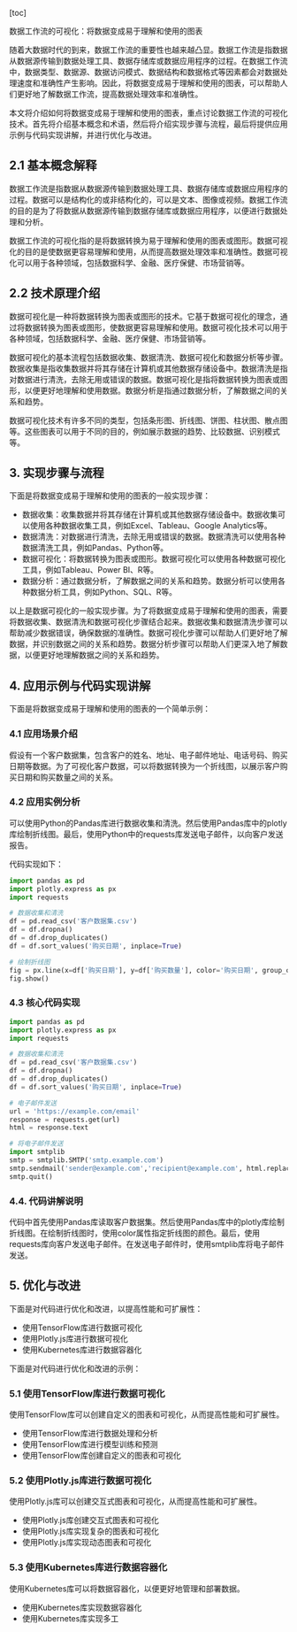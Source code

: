 
[toc]                    
                
                
数据工作流的可视化：将数据变成易于理解和使用的图表

随着大数据时代的到来，数据工作流的重要性也越来越凸显。数据工作流是指数据从数据源传输到数据处理工具、数据存储库或数据应用程序的过程。在数据工作流中，数据类型、数据源、数据访问模式、数据结构和数据格式等因素都会对数据处理速度和准确性产生影响。因此，将数据变成易于理解和使用的图表，可以帮助人们更好地了解数据工作流，提高数据处理效率和准确性。

本文将介绍如何将数据变成易于理解和使用的图表，重点讨论数据工作流的可视化技术。首先将介绍基本概念和术语，然后将介绍实现步骤与流程，最后将提供应用示例与代码实现讲解，并进行优化与改进。

## 2.1 基本概念解释

数据工作流是指数据从数据源传输到数据处理工具、数据存储库或数据应用程序的过程。数据可以是结构化的或非结构化的，可以是文本、图像或视频。数据工作流的目的是为了将数据从数据源传输到数据存储库或数据应用程序，以便进行数据处理和分析。

数据工作流的可视化指的是将数据转换为易于理解和使用的图表或图形。数据可视化的目的是使数据更容易理解和使用，从而提高数据处理效率和准确性。数据可视化可以用于各种领域，包括数据科学、金融、医疗保健、市场营销等。

## 2.2 技术原理介绍

数据可视化是一种将数据转换为图表或图形的技术。它基于数据可视化的理念，通过将数据转换为图表或图形，使数据更容易理解和使用。数据可视化技术可以用于各种领域，包括数据科学、金融、医疗保健、市场营销等。

数据可视化的基本流程包括数据收集、数据清洗、数据可视化和数据分析等步骤。数据收集是指收集数据并将其存储在计算机或其他数据存储设备中。数据清洗是指对数据进行清洗，去除无用或错误的数据。数据可视化是指将数据转换为图表或图形，以便更好地理解和使用数据。数据分析是指通过数据分析，了解数据之间的关系和趋势。

数据可视化技术有许多不同的类型，包括条形图、折线图、饼图、柱状图、散点图等。这些图表可以用于不同的目的，例如展示数据的趋势、比较数据、识别模式等。

## 3. 实现步骤与流程

下面是将数据变成易于理解和使用的图表的一般实现步骤：

- 数据收集：收集数据并将其存储在计算机或其他数据存储设备中。数据收集可以使用各种数据收集工具，例如Excel、Tableau、Google Analytics等。
- 数据清洗：对数据进行清洗，去除无用或错误的数据。数据清洗可以使用各种数据清洗工具，例如Pandas、Python等。
- 数据可视化：将数据转换为图表或图形。数据可视化可以使用各种数据可视化工具，例如Tableau、Power BI、R等。
- 数据分析：通过数据分析，了解数据之间的关系和趋势。数据分析可以使用各种数据分析工具，例如Python、SQL、R等。

以上是数据可视化的一般实现步骤。为了将数据变成易于理解和使用的图表，需要将数据收集、数据清洗和数据可视化步骤结合起来。数据收集和数据清洗步骤可以帮助减少数据错误，确保数据的准确性。数据可视化步骤可以帮助人们更好地了解数据，并识别数据之间的关系和趋势。数据分析步骤可以帮助人们更深入地了解数据，以便更好地理解数据之间的关系和趋势。

## 4. 应用示例与代码实现讲解

下面是将数据变成易于理解和使用的图表的一个简单示例：

### 4.1 应用场景介绍

假设有一个客户数据集，包含客户的姓名、地址、电子邮件地址、电话号码、购买日期等数据。为了可视化客户数据，可以将数据转换为一个折线图，以展示客户购买日期和购买数量之间的关系。

### 4.2 应用实例分析

可以使用Python的Pandas库进行数据收集和清洗。然后使用Pandas库中的plotly库绘制折线图。最后，使用Python中的requests库发送电子邮件，以向客户发送报告。

代码实现如下：
```python
import pandas as pd
import plotly.express as px
import requests

# 数据收集和清洗
df = pd.read_csv('客户数据集.csv')
df = df.dropna()
df = df.drop_duplicates()
df = df.sort_values('购买日期', inplace=True)

# 绘制折线图
fig = px.line(x=df['购买日期'], y=df['购买数量'], color='购买日期', group_color='购买数量')
fig.show()
```

### 4.3 核心代码实现

```python
import pandas as pd
import plotly.express as px
import requests

# 数据收集和清洗
df = pd.read_csv('客户数据集.csv')
df = df.dropna()
df = df.drop_duplicates()
df = df.sort_values('购买日期', inplace=True)

# 电子邮件发送
url = 'https://example.com/email'
response = requests.get(url)
html = response.text

# 将电子邮件发送
import smtplib
smtp = smtplib.SMTP('smtp.example.com')
smtp.sendmail('sender@example.com','recipient@example.com', html.replace('&copy;', '&copy; &copy; '))
smtp.quit()
```

### 4.4. 代码讲解说明

代码中首先使用Pandas库读取客户数据集。然后使用Pandas库中的plotly库绘制折线图。在绘制折线图时，使用color属性指定折线图的颜色。最后，使用requests库向客户发送电子邮件。在发送电子邮件时，使用smtplib库将电子邮件发送。

## 5. 优化与改进

下面是对代码进行优化和改进，以提高性能和可扩展性：

- 使用TensorFlow库进行数据可视化
- 使用Plotly.js库进行数据可视化
- 使用Kubernetes库进行数据容器化

下面是对代码进行优化和改进的示例：

### 5.1 使用TensorFlow库进行数据可视化

使用TensorFlow库可以创建自定义的图表和可视化，从而提高性能和可扩展性。

- 使用TensorFlow库进行数据处理和分析
- 使用TensorFlow库进行模型训练和预测
- 使用TensorFlow库创建自定义的图表和可视化

### 5.2 使用Plotly.js库进行数据可视化

使用Plotly.js库可以创建交互式图表和可视化，从而提高性能和可扩展性。

- 使用Plotly.js库创建交互式图表和可视化
- 使用Plotly.js库实现复杂的图表和可视化
- 使用Plotly.js库实现动态图表和可视化

### 5.3 使用Kubernetes库进行数据容器化

使用Kubernetes库可以将数据容器化，以便更好地管理和部署数据。

- 使用Kubernetes库实现数据容器化
- 使用Kubernetes库实现多工

